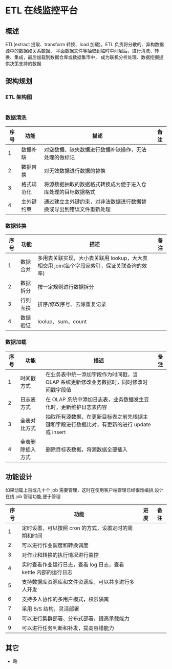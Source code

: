 # ETL 在线监控平台

## 概述

ETL(extract 提取、transform 转换、load 加载)。ETL 负责将分散的、异构数据源中的数据如关系数据、
平面数据文件等抽取到临时中间层后，进行清洗、转换、集成，最后加载到数据仓库或数据集市中，
成为联机分析处理、数据挖掘提供决策支持的数据

## 架构规划

### ETL 架构图

<img :src="$withBase('/data/etl.png')">

### 数据清洗

| 序号 | 功能       | 描述                                                               | 备注 |
| ---- | ---------- | ------------------------------------------------------------------ | ---- |
| 1    | 数据补缺   | 对空数据、缺失数据进行数据补缺操作，无法处理的做标记               |      |
| 2    | 数据替换   | 对无效数据进行数据的替换                                           |      |
| 3    | 格式规范化 | 将源数据抽取的数据格式转换成为便于进入仓库处理的目标数据格式       |      |
| 4    | 主外键约束 | 通过建立主外键约束，对非法数据进行数据替换或导出到错误文件重新处理 |      |

### 数据转换

| 序号 | 功能     | 描述                                                                                       | 备注 |
| ---- | -------- | ------------------------------------------------------------------------------------------ | ---- |
| 1    | 数据合并 | 多用表关联实现，大小表关联用 lookup，大大表相交用 join(每个字段家索引，保证关联查询的效率) |      |
| 2    | 数据拆分 | 按一定规则进行数据拆分                                                                     |      |
| 3    | 行列互换 | 排序/修改序号、去除重复记录                                                                |      |
| 4    | 数据验证 | loolup、sum、count                                                                         |      |

### 数据加载

| 序号 | 功能             | 描述                                                                                        | 备注 |
| ---- | ---------------- | ------------------------------------------------------------------------------------------- | ---- |
| 1    | 时间戳方式       | 在业务表中统一添加字段作为时间戳，当 OLAP 系统更新修改业务数据时，同时修改时间戳字段值      |      |
| 2    | 日志表方式       | 在 OLAP 系统中添加日志表，业务数据发生变化时，更新维护日志表内容                            |      |
| 3    | 全表对比方式     | 抽取所有源数据，在更新目标表之前先根据主键和字段进行数据比对，有更新的进行 update 或 insert |      |
| 4    | 全表删除插入方式 | 删除目标表数据，将源数据全部插入                                                            |      |

## 功能设计

如果动辄上百或几十个 job 需要管理，这时在使用客户端管理已经很难编排,设计在线 job 管理功能,便于管理

| 序号 | 功能                                                            | 进度 | 备注 |
| ---- | --------------------------------------------------------------- | ---- | ---- |
| 1    | 定时设置，可以按照 cron 的方式，设置定时的周期和时间            |      |      |
| 2    | 可以进行作业调度和转换调度                                      |      |      |
| 3    | 对作业和转换的执行情况进行监控                                  |      |      |
| 4    | 实时查看作业运行日志，查看 log 日志，查看 kettle 内部的运行日志 |      |      |
| 5    | 支持数据库资源库和文件资源库，可以共享进行多人开发              |      |      |
| 6    | 支持多人协作的多用户模式，权限隔离                              |      |      |
| 7    | 采用 B/S 结构，灵活部署                                         |      |      |
| 8    | 可以进行集群部署、分布式部署，提高承载能力                      |      |      |
| 9    | 可以进行任务判断和补发，提高容错能力                            |      |      |

## 其它

- 略
